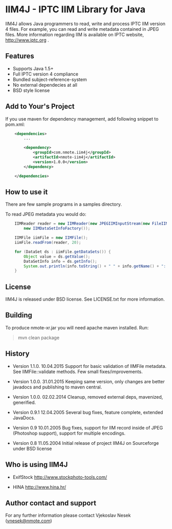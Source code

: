 IIM4J - IPTC IIM Library for Java
=================================

IIM4J allows Java programmers to read, write and process IPTC IIM version 4 files.
For example, you can read and write metadata contained in JPEG files.
More information regarding IIM is available on IPTC website, http://www.iptc.org .

Features
--------
* Supports Java 1.5+
* Full IPTC version 4 compliance
* Bundled subject-reference-system
* No external dependecies at all
* BSD style license

Add to Your's Project
---------------------

If you use maven for dependency management, add following snippet to pom.xml:

```xml
	<dependencies>
		...

		<dependency>
			<groupId>com.nmote.iim4j</groupId>
			<artifactId>nmote-iim4j</artifactId>
			<version>1.0.0</version>
		</dependency>

	</dependencies>
```

How to use it
-------------

There are few sample programs in a samples directory.

To read JPEG metadata you would do:

```java
	IIMReader reader = new IIMReader(new JPEGIIMInputStream(new FileIIMInputStream(file)),
		new IIMDataSetInfoFactory());

	IIMFile iimFile = new IIMFile();
	iimFile.readFrom(reader, 20);

	for (DataSet ds : iimFile.getDataSets()) {
		Object value = ds.getValue();
		DataSetInfo info = ds.getInfo();
		System.out.println(info.toString() + " " + info.getName() + ": " + value);
	}
```

License
-------
IIM4J is released under BSD license. See LICENSE.txt for more information.

Building
--------
To produce nmote-xr.jar you will need apache maven installed. Run:

> mvn clean package

History
-------

* Version 1.1.0. 10.04.2015
  Support for basic validation of IIMFile metadata. See IIMFile::validate methods.
  Few small fixes/improvements.

* Version 1.0.0. 31.01.2015
  Keeping same version, only changes are better javadocs and publishing to maven central.

* Version 1.0.0. 02.02.2014
  Cleanup, removed external deps, mavenized, generified.

* Version 0.9.1 12.04.2005
  Several bug fixes, feature complete, extended JavaDocs.

* Version 0.9 10.01.2005
  Bug fixes, support for IIM record inside of JPEG
  (Photoshop support), support for multiple encodings.

* Version 0.8 11.05.2004
  Initial release of project IIM4J on
  Sourceforge under BSD license
  
Who is using IIM4J
------------------

* ExifStock http://www.stockphoto-tools.com/

* HINA http://www.hina.hr/

Author contact and support
--------------------------
For any further information please contact Vjekoslav Nesek (vnesek@nmote.com)
